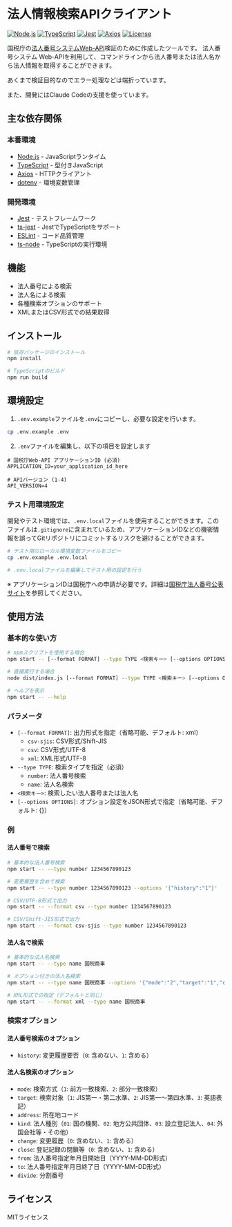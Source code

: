 # 法人情報検索APIクライアント

[![Node.js](https://img.shields.io/badge/node-%3E%3D18-brightgreen)](https://nodejs.org/)
[![TypeScript](https://img.shields.io/badge/typescript-%5E5.3.3-blue)](https://www.typescriptlang.org/)
[![Jest](https://img.shields.io/badge/jest-%5E29.7.0-red)](https://jestjs.io/)
[![Axios](https://img.shields.io/badge/axios-%5E1.6.7-orange)](https://axios-http.com/)
[![License](https://img.shields.io/badge/license-MIT-green)](LICENSE)

国税庁の[法人番号システムWeb-API](https://www.houjin-bangou.nta.go.jp/webapi/index.html)検証のために作成したツールです。
法人番号システム Web-APIを利用して、コマンドラインから法人番号または法人名から法人情報を取得することができます。

あくまで検証目的なのでエラー処理などは端折っています。

また、開発にはClaude Codeの支援を使っています。

## 主な依存関係

### 本番環境

- [Node.js](https://nodejs.org/) - JavaScriptランタイム
- [TypeScript](https://www.typescriptlang.org/) - 型付きJavaScript
- [Axios](https://axios-http.com/) - HTTPクライアント
- [dotenv](https://github.com/motdotla/dotenv) - 環境変数管理

### 開発環境

- [Jest](https://jestjs.io/) - テストフレームワーク
- [ts-jest](https://kulshekhar.github.io/ts-jest/) - JestでTypeScriptをサポート
- [ESLint](https://eslint.org/) - コード品質管理
- [ts-node](https://typestrong.org/ts-node/) - TypeScriptの実行環境

## 機能

- 法人番号による検索
- 法人名による検索
- 各種検索オプションのサポート
- XMLまたはCSV形式での結果取得

## インストール

```bash
# 依存パッケージのインストール
npm install

# TypeScriptのビルド
npm run build
```

## 環境設定

1. `.env.example`ファイルを`.env`にコピーし、必要な設定を行います。

```bash
cp .env.example .env
```

2. `.env`ファイルを編集し、以下の項目を設定します

```
# 国税庁Web-API アプリケーションID (必須)
APPLICATION_ID=your_application_id_here

# APIバージョン (1-4)
API_VERSION=4
```

### テスト用環境設定

開発やテスト環境では、`.env.local`ファイルを使用することができます。このファイルは`.gitignore`に含まれているため、アプリケーションIDなどの機密情報を誤ってGitリポジトリにコミットするリスクを避けることができます。

```bash
# テスト用のローカル環境変数ファイルをコピー
cp .env.example .env.local

# .env.localファイルを編集してテスト用の設定を行う
```

※ アプリケーションIDは国税庁への申請が必要です。詳細は[国税庁法人番号公表サイト](https://www.houjin-bangou.nta.go.jp/)を参照してください。

## 使用方法

### 基本的な使い方

```bash
# npmスクリプトを使用する場合
npm start -- [--format FORMAT] --type TYPE <検索キー> [--options OPTIONS]

# 直接実行する場合
node dist/index.js [--format FORMAT] --type TYPE <検索キー> [--options OPTIONS]

# ヘルプを表示
npm start -- --help
```

### パラメータ

- `[--format FORMAT]`: 出力形式を指定（省略可能、デフォルト: xml）
  - `csv-sjis`: CSV形式/Shift-JIS
  - `csv`: CSV形式/UTF-8
  - `xml`: XML形式/UTF-8
- `--type TYPE`: 検索タイプを指定（必須）
  - `number`: 法人番号検索
  - `name`: 法人名検索
- `<検索キー>`: 検索したい法人番号または法人名
- `[--options OPTIONS]`: オプション設定をJSON形式で指定（省略可能、デフォルト: {}）

### 例

#### 法人番号で検索

```bash
# 基本的な法人番号検索
npm start -- --type number 1234567890123

# 変更履歴を含めて検索
npm start -- --type number 1234567890123 --options '{"history":"1"}'

# CSV/UTF-8形式で出力
npm start -- --format csv --type number 1234567890123

# CSV/Shift-JIS形式で出力
npm start -- --format csv-sjis --type number 1234567890123
```

#### 法人名で検索

```bash
# 基本的な法人名検索
npm start -- --type name 国税商事

# オプション付きの法人名検索
npm start -- --type name 国税商事 --options '{"mode":"2","target":"1","change":"1"}'

# XML形式での指定（デフォルトと同じ）
npm start -- --format xml --type name 国税商事
```

### 検索オプション

#### 法人番号検索のオプション

- `history`: 変更履歴要否（`0`: 含めない、`1`: 含める）

#### 法人名検索のオプション

- `mode`: 検索方式（`1`: 前方一致検索、`2`: 部分一致検索）
- `target`: 検索対象（`1`: JIS第一・第二水準、`2`: JIS第一～第四水準、`3`: 英語表記）
- `address`: 所在地コード
- `kind`: 法人種別（`01`: 国の機関、`02`: 地方公共団体、`03`: 設立登記法人、`04`: 外国会社等・その他）
- `change`: 変更履歴（`0`: 含めない、`1`: 含める）
- `close`: 登記記録の閉鎖等（`0`: 含めない、`1`: 含める）
- `from`: 法人番号指定年月日開始日（YYYY-MM-DD形式）
- `to`: 法人番号指定年月日終了日（YYYY-MM-DD形式）
- `divide`: 分割番号

## ライセンス

MITライセンス
